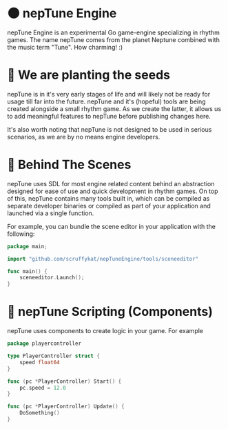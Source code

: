 # 🌑 nepTune Engine
nepTune Engine is an experimental Go game-engine specializing in rhythm games. The name nepTune comes from the planet Neptune combined with the music term "Tune". How charming! :)

# 🌱 We are planting the seeds
nepTune is in it's very early stages of life and will likely not be ready for usage till far into the future. nepTune and it's (hopeful) tools are being created alongside a small rhythm game. As we create the latter, it allows us to add meaningful features to nepTune before publishing changes here.

It's also worth noting that nepTune is not designed to be used in serious scenarios, as we are by no means engine developers. 

# 🎥 Behind The Scenes
nepTune uses SDL for most engine related content behind an abstraction designed for ease of use and quick development in rhythm games. On top of this, nepTune contains many tools built in, which can be compiled as separate developer binaries or compiled as part of your application and launched via a single function.

For example, you can bundle the scene editor in your application with the following:
```go
package main;

import "github.com/scruffykat/nepTuneEngine/tools/sceneeditor"

func main() {
    sceneeditor.Launch();
}
```

# 📝 nepTune Scripting (Components)
nepTune uses components to create logic in your game. For example
```go
package playercontroller

type PlayerController struct {
    speed float64
}

func (pc *PlayerController) Start() {
    pc.speed = 12.0
}

func (pc *PlayerController) Update() {
    DoSomething()
}

```